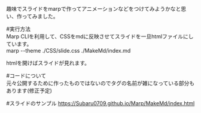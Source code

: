 趣味でスライドをmarpで作ってアニメーションなどをつけてみようかなと思い、作ってみました。

#実行方法
<br> Marp CLIを利用して、CSSをmdに反映させてスライドを一旦htmlファイルにしています。
<br> marp --theme ./CSS/slide.css ./MakeMd/index.md

htmlを開けばスライドが見れます。

#コードについて
<br> 元々公開するために作ったものではないのでタグの名前が雑になっている部分もあります(修正予定)

#スライドのサンプル
https://Subaru0709.github.io/Marp/MakeMd/index.html

